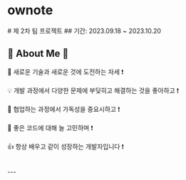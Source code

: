 # ownote
<div>
  # 제 2차 팀 프로젝트
  ## 기간: 2023.09.18 ~ 2023.10.20
</div>

## 🙋 About Me 🙋
<div style="text-align: left;" style="display:flex; flex-direction:row;">
    <div>🎵 새로운 기술과 새로운 것에 도전하는 자세 ❗</div><br>
    <div>💡 개발 과정에서 다양한 문제에 부딪히고 해결하는 것을 좋아하고 ❗</div><br>
    <div>👥 협업하는 과정에서 가독성을 중요시하고 ❗</div><br>
    <div>🌟 좋은 코드에 대해 늘 고민하며 ❗</div><br>
    <div>👍 항상 배우고 같이 성장하는 개발자입니다 ❗</div><br>
</div><br>
---
